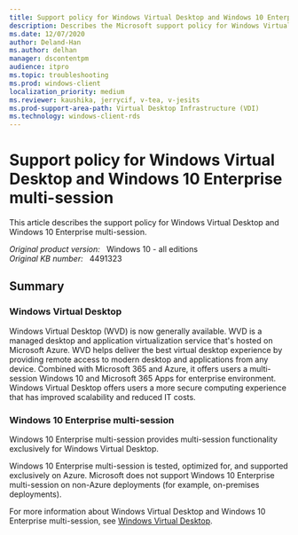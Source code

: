 ```yaml
---
title: Support policy for Windows Virtual Desktop and Windows 10 Enterprise multi-session
description: Describes the Microsoft support policy for Windows Virtual Desktop and Windows 10 Enterprise for virtual desktops. Both are supported in Azure only.
ms.date: 12/07/2020
author: Deland-Han
ms.author: delhan 
manager: dscontentpm
audience: itpro
ms.topic: troubleshooting
ms.prod: windows-client
localization_priority: medium
ms.reviewer: kaushika, jerrycif, v-tea, v-jesits
ms.prod-support-area-path: Virtual Desktop Infrastructure (VDI)
ms.technology: windows-client-rds
---
```

# Support policy for Windows Virtual Desktop and Windows 10 Enterprise multi-session

This article describes the support policy for Windows Virtual Desktop and Windows 10 Enterprise multi-session.

_Original product version:_ &nbsp; Windows 10 - all editions  
_Original KB number:_ &nbsp; 4491323

## Summary

### Windows Virtual Desktop

Windows Virtual Desktop (WVD) is now generally available.  WVD is a managed desktop and application virtualization service that's hosted on Microsoft Azure. WVD helps deliver the best virtual desktop experience by providing remote access to modern desktop and applications from any device.  Combined with Microsoft 365 and Azure, it offers users a multi-session Windows 10 and Microsoft 365 Apps for enterprise environment. Windows Virtual Desktop offers users a more secure computing experience that has improved scalability and reduced IT costs.

### Windows 10 Enterprise multi-session

Windows 10 Enterprise multi-session provides multi-session functionality exclusively for Windows Virtual Desktop.

Windows 10 Enterprise multi-session is tested, optimized for, and supported exclusively on Azure. Microsoft does not support Windows 10 Enterprise multi-session on non-Azure deployments (for example, on-premises deployments).

For more information about Windows Virtual Desktop and Windows 10 Enterprise multi-session, see [Windows Virtual Desktop](https://azure.microsoft.com/services/virtual-desktop/).

